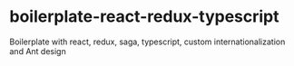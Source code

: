 # boilerplate-react-redux-typescript
Boilerplate with react, redux, saga, typescript, custom internationalization and Ant design
